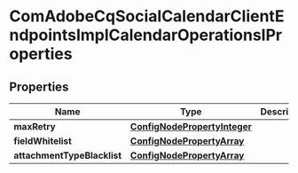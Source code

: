 

# ComAdobeCqSocialCalendarClientEndpointsImplCalendarOperationsIProperties

## Properties

Name | Type | Description | Notes
------------ | ------------- | ------------- | -------------
**maxRetry** | [**ConfigNodePropertyInteger**](ConfigNodePropertyInteger.md) |  |  [optional]
**fieldWhitelist** | [**ConfigNodePropertyArray**](ConfigNodePropertyArray.md) |  |  [optional]
**attachmentTypeBlacklist** | [**ConfigNodePropertyArray**](ConfigNodePropertyArray.md) |  |  [optional]



